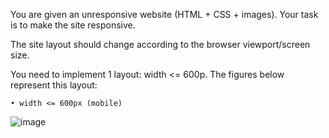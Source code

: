 You are given an unresponsive website (HTML + CSS + images). Your task is to make the site responsive. 

The site layout should change according to the browser viewport/screen size.

You need to implement 1 layout: width <= 600p. The figures below represent this layout:

    • width <= 600px (mobile)

![image](https://github.com/nsinorov/SoftUniMainPath/assets/45227327/0cdc9456-0cb6-4064-b2bb-01bff65aae76)

